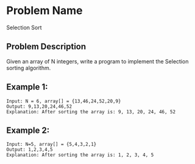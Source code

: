 # Problem Name 
Selection Sort

## Problem Description

Given an array of N integers, write a program to implement the Selection sorting algorithm.

## Example 1:
```
Input: N = 6, array[] = {13,46,24,52,20,9}
Output: 9,13,20,24,46,52
Explanation: After sorting the array is: 9, 13, 20, 24, 46, 52
```

## Example 2:
```
Input: N=5, array[] = {5,4,3,2,1}
Output: 1,2,3,4,5
Explanation: After sorting the array is: 1, 2, 3, 4, 5
```
